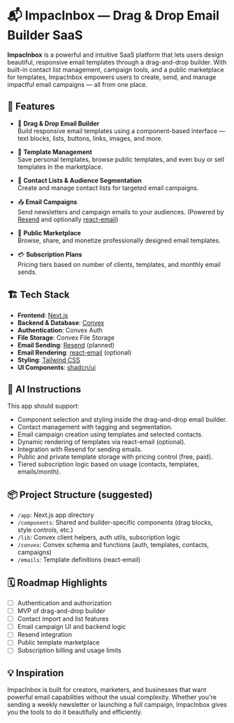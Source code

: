 # 📬 ImpacInbox — Drag & Drop Email Builder SaaS

**ImpacInbox** is a powerful and intuitive SaaS platform that lets users design beautiful, responsive email templates through a drag-and-drop builder. With built-in contact list management, campaign tools, and a public marketplace for templates, ImpacInbox empowers users to create, send, and manage impactful email campaigns — all from one place.

## 🚀 Features

- 🔧 **Drag & Drop Email Builder**  
  Build responsive email templates using a component-based interface — text blocks, lists, buttons, links, images, and more.

- 📁 **Template Management**  
  Save personal templates, browse public templates, and even buy or sell templates in the marketplace.

- 👥 **Contact Lists & Audience Segmentation**  
  Create and manage contact lists for targeted email campaigns.

- 📤 **Email Campaigns**  
  Send newsletters and campaign emails to your audiences. (Powered by [Resend](https://resend.com) and optionally [react-email](https://react.email))

- 🧩 **Public Marketplace**  
  Browse, share, and monetize professionally designed email templates.

- 💳 **Subscription Plans**  
  Pricing tiers based on number of clients, templates, and monthly email sends.

## 🏗️ Tech Stack

- **Frontend**: [Next.js](https://nextjs.org/)
- **Backend & Database**: [Convex](https://www.convex.dev/)
- **Authentication**: Convex Auth
- **File Storage**: Convex File Storage
- **Email Sending**: [Resend](https://resend.com) (planned)
- **Email Rendering**: [react-email](https://react.email) (optional)
- **Styling**: [Tailwind CSS](https://tailwindcss.com/)
- **UI Components**: [shadcn/ui](https://ui.shadcn.dev/)

## 🧠 AI Instructions

This app should support:

- Component selection and styling inside the drag-and-drop email builder.
- Contact management with tagging and segmentation.
- Email campaign creation using templates and selected contacts.
- Dynamic rendering of templates via react-email (optional).
- Integration with Resend for sending emails.
- Public and private template storage with pricing control (free, paid).
- Tiered subscription logic based on usage (contacts, templates, emails/month).

## 📦 Project Structure (suggested)

- `/app`: Next.js app directory
- `/components`: Shared and builder-specific components (drag blocks, style controls, etc.)
- `/lib`: Convex client helpers, auth utils, subscription logic
- `/convex`: Convex schema and functions (auth, templates, contacts, campaigns)
- `/emails`: Template definitions (react-email)

## 🗓 Roadmap Highlights

- [ ] Authentication and authorization
- [ ] MVP of drag-and-drop builder
- [ ] Contact import and list features
- [ ] Email campaign UI and backend logic
- [ ] Resend integration
- [ ] Public template marketplace
- [ ] Subscription billing and usage limits

## 💡 Inspiration

ImpacInbox is built for creators, marketers, and businesses that want powerful email capabilities without the usual complexity. Whether you're sending a weekly newsletter or launching a full campaign, ImpacInbox gives you the tools to do it beautifully and efficiently.
